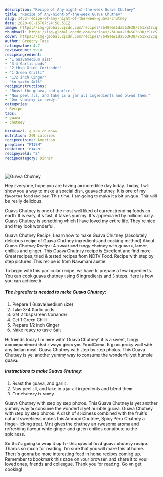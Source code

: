 ```yaml
---
description: "Recipe of Any-night-of-the-week Guava Chutney"
title: "Recipe of Any-night-of-the-week Guava Chutney"
slug: 1452-recipe-of-any-night-of-the-week-guava-chutney
date: 2020-08-16T07:24:58.531Z
image: https://img-global.cpcdn.com/recipes/7b48ea21da563638/751x532cq70/guava-chutney-recipe-main-photo.jpg
thumbnail: https://img-global.cpcdn.com/recipes/7b48ea21da563638/751x532cq70/guava-chutney-recipe-main-photo.jpg
cover: https://img-global.cpcdn.com/recipes/7b48ea21da563638/751x532cq70/guava-chutney-recipe-main-photo.jpg
author: Gregory Tate
ratingvalue: 4.7
reviewcount: 5910
recipeingredient:
- "1 Guavamedium size"
- "3-4 Garlic pods"
- "2 tbsp Green Coriander"
- "1 Green Chilli"
- "1/2 inch Ginger"
- "to taste Salt"
recipeinstructions:
- "Roast the guava, and garlic."
- "Now peel all, and take in a jar all ingredients and blend them."
- "Our chutney is ready."
categories:
- Recipe
tags:
- guava
- chutney

katakunci: guava chutney 
nutrition: 269 calories
recipecuisine: American
preptime: "PT15M"
cooktime: "PT42M"
recipeyield: "2"
recipecategory: Dinner

---
```



![Guava Chutney](https://img-global.cpcdn.com/recipes/7b48ea21da563638/751x532cq70/guava-chutney-recipe-main-photo.jpg)

Hey everyone, hope you are having an incredible day today. Today, I will show you a way to make a special dish, guava chutney. It is one of my favorites food recipes. This time, I am going to make it a bit unique. This will be really delicious.

Guava Chutney is one of the most well liked of current trending foods on earth. It is easy, it's fast, it tastes yummy. It's appreciated by millions daily. Guava Chutney is something which I have loved my entire life. They're nice and they look wonderful.

Guava Chutney Recipe, Learn how to make Guava Chutney (absolutely delicious recipe of Guava Chutney ingredients and cooking method) About Guava Chutney Recipe: A sweet and tangy chutney with guavas, lemon, chillies and ginger. This Guava Chutney recipe is Excellent and find more Great recipes, tried &amp; tested recipes from NDTV Food. Recipe with step by step pictures. This recipe is from Navamani auntie.


To begin with this particular recipe, we have to prepare a few ingredients. You can cook guava chutney using 6 ingredients and 3 steps. Here is how you can achieve it.

<!--inarticleads1-->

##### The ingredients needed to make Guava Chutney:

1. Prepare 1 Guava(medium size)
1. Take 3-4 Garlic pods
1. Get 2 tbsp Green Coriander
1. Get 1 Green Chilli
1. Prepare 1/2 inch Ginger
1. Make ready to taste Salt


Hi friends today I m here with&#34; Guava Chutney&#34; it is a sweet, tangy accompaniment that always gives you FoodComa. It goes pretty well with any Indian meal. Guava Chutney with step by step photos. This Guava Chutney is yet another yummy way to consume the wonderful yet humble guava. 

<!--inarticleads2-->

##### Instructions to make Guava Chutney:

1. Roast the guava, and garlic.
1. Now peel all, and take in a jar all ingredients and blend them.
1. Our chutney is ready.


Guava Chutney with step by step photos. This Guava Chutney is yet another yummy way to consume the wonderful yet humble guava. Guava Chutney with step by step photos. A dash of spiciness combined with the fruit&#39;s natural sweetness makes this Amrood Chutney, Spicy Peru Chutney a finger-licking treat. Mint gives the chutney an awesome aroma and refreshing flavour while ginger and green chillies contribute to the spiciness. 

So that's going to wrap it up for this special food guava chutney recipe. Thanks so much for reading. I'm sure that you will make this at home. There's gonna be more interesting food in home recipes coming up. Remember to bookmark this page on your browser, and share it to your loved ones, friends and colleague. Thank you for reading. Go on get cooking!
